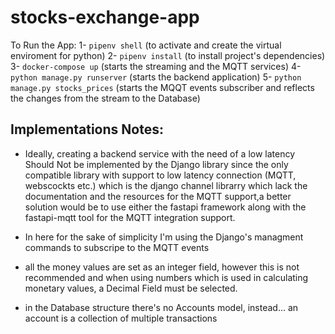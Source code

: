 # stocks-exchange-app

To Run the App:
1- `pipenv shell` (to activate and create the virtual enviroment for python)
2- `pipenv install` (to install project's dependencies)
3- `docker-compose up` (starts the streaming and the MQTT services)
4- `python manage.py runserver` (starts the backend application)
5- `python manage.py stocks_prices` (starts the MQQT events subscriber and reflects the changes from the stream to the Database)

## Implementations Notes:
- Ideally, creating a backend service with the need of a low latency Should Not be implemented by the Django library
  since the only compatible library with support to low latency connection (MQTT, webscockts etc.) which is the django channel librarry 
  which lack the documentation and the resources for the MQTT support,a better solution would be to use either the fastapi framework
  along with the fastapi-mqtt tool for the MQTT integration support.

- In here for the sake of simplicity I'm using the Django's managment commands to subscripe to the MQTT events 
- all the money values are set as an integer field, however this is not recommended and when using numbers which is used 
  in calculating monetary values, a Decimal Field must be selected.
- in the Database structure there's no Accounts model, instead... an account is a collection of multiple transactions  
